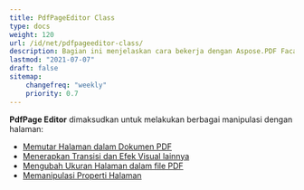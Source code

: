 ```yaml
---
title: PdfPageEditor Class
type: docs
weight: 120
url: /id/net/pdfpageeditor-class/
description: Bagian ini menjelaskan cara bekerja dengan Aspose.PDF Facades menggunakan PdfPageEditor Class.
lastmod: "2021-07-07"
draft: false
sitemap:
    changefreq: "weekly"
    priority: 0.7
---
```


**PdfPage Editor** dimaksudkan untuk melakukan berbagai manipulasi dengan halaman:

- [Memutar Halaman dalam Dokumen PDF](/pdf/id/net/working-with-page-rotation/)
- [Menerapkan Transisi dan Efek Visual lainnya](/pdf/id/net/editing-a-pdf-s-individual-pages-using-pdfpageeditor-class/)
- [Mengubah Ukuran Halaman dalam file PDF](/pdf/id/net/changing-page-sizes-in-a-pdf-file/)
- [Memanipulasi Properti Halaman](/pdf/id/net/manipulate-page-properties/)